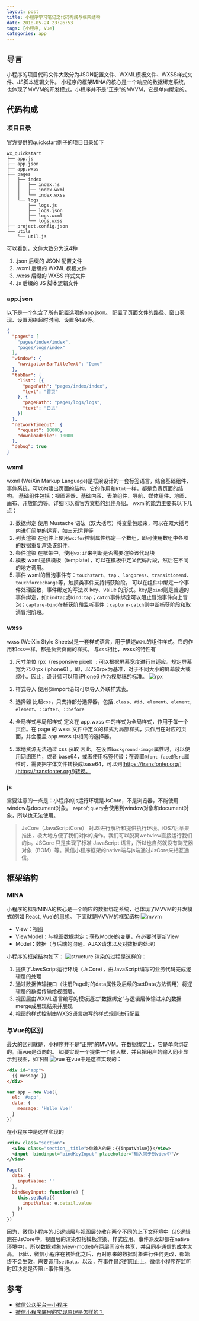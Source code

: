 ```yaml
---
layout: post
title: 小程序学习笔记之代码构成与框架结构
date: 2018-05-24 23:26:53
tags: [小程序, Vue]
categories: app
---
```

## 导言
小程序的项目代码文件大致分为JSON配置文件、WXML模板文件、WXSS样式文件、JS脚本逻辑文件。
小程序的框架MINA的核心是一个响应的数据绑定系统，也体现了MVVM的开发模式。小程序并不是“正宗”的MVVM，它是单向绑定的。
<!-- more -->

## 代码构成
### 项目目录
官方提供的quickstart例子的项目目录如下
```
wx_quickstart
├── app.js
├── app.json
├── app.wxss
├── pages
│   ├── index
│   │   ├── index.js
│   │   ├── index.wxml
│   │   └── index.wxss
│   └── logs
│       ├── logs.js
│       ├── logs.json
│       ├── logs.wxml
│       └── logs.wxss
├── project.config.json
└── utils
    └── util.js
```
可以看到，文件大致分为这4种
 1. .json 后缀的 JSON 配置文件
 2. .wxml 后缀的 WXML 模板文件
 3. .wxss 后缀的 WXSS 样式文件
 4. .js 后缀的 JS 脚本逻辑文件

### app.json
以下是一个包含了所有配置选项的app.json。
配置了页面文件的路径、窗口表现、设置网络超时时间、设置多tab等。
``` json
{
  "pages": [
    "pages/index/index",
    "pages/logs/index"
  ],
  "window": {
    "navigationBarTitleText": "Demo"
  },
  "tabBar": {
    "list": [{
      "pagePath": "pages/index/index",
      "text": "首页"
    }, {
      "pagePath": "pages/logs/logs",
      "text": "日志"
    }]
  },
  "networkTimeout": {
    "request": 10000,
    "downloadFile": 10000
  },
  "debug": true
}
```

### wxml
wxml (WeiXin Markup Language)是框架设计的一套标签语言，结合基础组件、事件系统，可以构建出页面的结构。它的作用和`html`一样，都是负责页面的结构。
基础组件包括：视图容器、基础内容、表单组件、导航、媒体组件、地图、画布、开放能力等。详细可以看官方文档的[组件](https://developers.weixin.qq.com/miniprogram/dev/component/)介绍。
wxml的[能力](https://developers.weixin.qq.com/miniprogram/dev/framework/view/wxml/)主要有以下几点：
 1. 数据绑定
 使用 Mustache 语法（双大括号）将变量包起来，可以在双大括号内进行简单的运算，如三元运算等
 2. 列表渲染
 在组件上使用`wx:for`控制属性绑定一个数组，即可使用数组中各项的数据重复渲染该组件。
 3. 条件渲染
 在框架中，使用`wx:if`来判断是否需要渲染该代码块
 4. 模板
 wxml提供模板（template），可以在模板中定义代码片段，然后在不同的地方调用。
 5. 事件
 wxml的冒泡事件有：`touchstart`、`tap` 、`longpress`、`transitionend`、`touchforcechange`等，触摸类事件支持捕获阶段。
 可以在组件中绑定一个事件处理函数，事件绑定的写法以 key、value 的形式。key是`bind`则是普通的事件绑定，如`bindtap`或`bind:tap`；`catch`事件绑定可以阻止冒泡事件向上冒泡；`capture-bind`在捕获阶段监听事件；`capture-catch`则中断捕获阶段和取消冒泡阶段。

### wxss
wxss (WeiXin Style Sheets)是一套样式语言，用于描述`WXML`的组件样式。它的作用和`css`一样，都是负责页面的样式。
与`css`相比，wxss的特性有
 1. 尺寸单位
 rpx（responsive pixel）: 可以根据屏幕宽度进行自适应。规定屏幕宽为750rpx (iphone6) 。即，以750rpx为基准，对于不同大小的屏幕放大或缩小。因此，设计师可以用 iPhone6 作为视觉稿的标准。
 ![rpx](/assets/img/2018/05/applet-wxss.jpeg)

 2. 样式导入
 使用@import语句可以导入外联样式表。
 3. 选择器
 比起`css`，只支持部分选择器，包括`.class`、`#id`、`element`、`element, element`、`::after`、`::before`
 4. 全局样式与局部样式
 定义在 app.wxss 中的样式为全局样式，作用于每一个页面。在 page 的 wxss 文件中定义的样式为局部样式，只作用在对应的页面，并会覆盖 app.wxss 中相同的选择器。
 5. 本地资源无法通过 css 获取
 因此，在设置`background-image`属性时，可以使用网络图片，或者 base64，或者使用<image/>标签代替；在设置`@font-face`的`src`属性时，需要把字体文件转换成base64，可以到[https://transfonter.org/](https://transfonter.org/)转换。

### js
需要注意的一点是：小程序的js运行环境是JsCore，不是浏览器，不能使用window与document对象。
`zepto`/`jquery`会使用到window对象和document对象，所以也无法使用。

 > JsCore（JavaScriptCore）
 > 对JS进行解析和提供执行环境。iOS7后苹果推出，极大地方便了我们对js的操作。我们可以脱离webview直接运行我们的js。JSCore 只是实现了标准 JavaScript 语言，所以也自然就没有浏览器对象（BOM）等。微信小程序框架的native端与js端通过JsCore来相互通信。

## 框架结构
### MINA
小程序的框架MINA的核心是一个响应的数据绑定系统，也体现了MVVM的开发模式(例如 React, Vue)的思想。
下面就是MVVM的框架结构
![mvvm](/assets/img/2018/05/applet-mvvm.jpeg)
 - View：视图
 - ViewModel：与视图数据绑定；获取Model的变更，在必要时更新View
 - Model：数据（与后端的沟通、AJAX请求以及对数据的处理）

小程序的框架结构如下：
![structure](/assets/img/2018/05/applet-structure.jpeg)
渲染的过程是这样的：
 1. 提供了JavsScript运行环境（JsCore），由JavaScript编写的业务代码完成逻辑层的处理
 2. 通过数据传输接口（注册Page时的data属性及后续的setData方法调用）将逻辑层的数据传输给视图层。
 3. 视图层由WXML语言编写的模板通过“数据绑定”与逻辑层传输过来的数据merge成展现结果并展现
 4. 视图的样式控制由WXSS语言编写的样式规则进行配置

### 与Vue的区别
最大的区别就是，小程序并不是“正宗”的MVVM。在数据绑定上，它是单向绑定的。而vue是双向的。
如要实现一个提供一个输入框，并且把用户的输入同步显示到视图，如下图
![vue](/assets/img/2018/05/applet-vue.jpeg)
在vue中是这样实现的：
``` html
<div id="app">
  {{ message }}
</div>
```
``` js
var app = new Vue({
  el: '#app',
  data: {
    message: 'Hello Vue!'
  }
})
```
在小程序中是这样实现的
``` xml
<view class="section">
  <view class="section__title">你输入的是：{{inputValue}}</view>
  <input  bindinput="bindKeyInput" placeholder="输入同步到view中"/>
</view>
```
``` js
Page({
  data: {
    inputValue: ''
  },
  bindKeyInput: function(e) {
    this.setData({
      inputValue: e.detail.value
    })
  }
})
```
因为，微信小程序的JS逻辑层与视图层分散在两个不同的上下文环境中（JS逻辑跑在JsCore中，视图层的渲染包括模板渲染、样式应用、事件派发却都在native环境中）。所以数据对象(view-model)在两层间没有共享，并且同步通信的成本太高。
因此，微信小程序在初始化之后，再对原来的数据对象进行任何更改，都始终不会生效，需要调用`setData`。以及，在事件冒泡的阻止上，微信小程序在监听时即决定是否阻止事件冒泡。

## 参考
 - [微信公众平台－小程序](https://developers.weixin.qq.com/miniprogram/dev/)
 - [微信小程序底层的实现原理是怎样的？](https://www.zhihu.com/question/50920642?sort=created)
